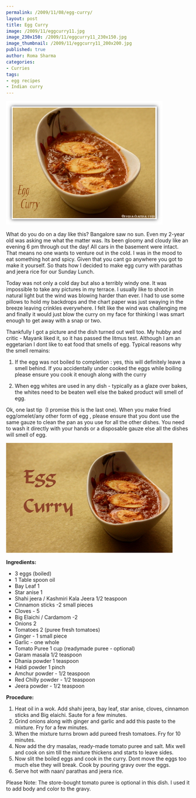```yaml
--- 
permalink: /2009/11/08/egg-curry/
layout: post
title: Egg Curry
image: /2009/11/eggcurry11.jpg
image_230x150: /2009/11/eggcurry11_230x150.jpg
image_thumbnail: /2009/11/eggcurry11_200x200.jpg
published: true
author: Roma Sharma
categories: 
- Curries
tags:
- egg recipes
- Indian curry
---
```

<img class="alignnone size-full wp-image-2026" title="eggCurry1" src="/2009/11/eggcurry11.jpg" alt="eggCurry1" width="427" height="337" />

What do you do on a day like this? Bangalore saw no sun. Even my 2-year old was asking me what the matter was. Its been gloomy and cloudy like an evening 6 pm through out the day! All cars in the basement were intact. That means no one wants to venture out in the cold. I was in the mood to eat something hot and spicy. Given that you cant go anywhere you got to make it yourself. So thats how I decided to make egg curry with parathas and jeera rice for our Sunday Lunch.<!--more-->

Today was not only a cold day but also a terribly windy one. It was impossible to take any pictures in my terrace. I usually like to shoot in natural light but the wind was blowing harder than ever. I had to use some pillows to hold my backdrops and the chart paper was just swaying in the breeze leaving crinkles everywhere. I felt like the wind was challenging me and finally it would just blow the curry on my face for thinking I was smart enough to get away with a snap or two.

Thankfully I got a picture and the dish turned out well too. My hubby and critic - Mayank liked it, so it has passed the litmus test. Although I am an eggetarian I dont like to eat food that smells of egg. Typical reasons why the smell remains:

1) If the egg was not boiled to completion : yes, this will definitely leave a smell behind. If you accidentally under cooked the eggs while boiling please ensure you cook it enough along with the curry

2) When egg whites are used in any dish - typically as a glaze over bakes, the whites need to be beaten well else the baked product will smell of egg.

Ok, one last tip  (I promise this is the last one). When you make fried egg/omelet/any other form of egg , please ensure that you dont use the same gauze to clean the pan as you use for all the other dishes. You need to wash it directly with your hands or a disposable gauze else all the dishes will smell of egg.

<div class='post-image'><img class="size-full wp-image-2027" title="eggCurry" src="/2009/11/eggcurry2.jpg" alt="A Rainy Day Creation" width="455" height="299" /></div>

<strong>Ingredients:</strong>
<ul>
	<li>3 eggs (boiled)</li>
	<li>1 Table spoon oil</li>
	<li>Bay Leaf 1</li>
	<li>Star anise 1</li>
	<li>Shahi jeera / Kashmiri Kala Jeera 1/2 teaspoon</li>
	<li>Cinnamon sticks -2 small pieces</li>
	<li>Cloves - 5</li>
	<li>Big Elaichi / Cardamom -2</li>
	<li>Onions 2</li>
	<li>Tomatoes 2 (puree fresh tomatoes)</li>
	<li>Ginger - 1 small piece</li>
	<li>Garlic - one whole</li>
	<li>Tomato Puree 1 cup (readymade puree - optional)</li>
	<li>Garam masala 1/2 teaspoon</li>
	<li>Dhania powder 1 teaspoon</li>
	<li>Haldi powder 1 pinch</li>
	<li>Amchur powder - 1/2 teaspoon</li>
	<li>Red Chilly powder - 1/2 teaspoon</li>
	<li>Jeera powder - 1/2 teaspoon</li>
</ul>
<strong>Procedure:</strong>
<ol>
	<li>Heat oil in a wok. Add shahi jeera, bay leaf, star anise, cloves, cinnamon sticks and Big elaichi. Saute for a few minutes.</li>
	<li>Grind onions along with ginger and garlic and add this paste to the mixture. Fry for a few minutes.</li>
	<li>When the mixture turns brown add pureed fresh tomatoes. Fry for 10 minutes.</li>
	<li>Now add the dry masalas, ready-made tomato puree and salt. Mix well and cook on sim till the mixture thickens and starts to leave sides.</li>
	<li>Now slit the boiled eggs and cook in the curry. Dont move the eggs too much else they will break. Cook by pouring gravy over the eggs.</li>
	<li>Serve hot with naan/ parathas and jeera rice.</li>
</ol>
Please Note:
The store-bought tomato puree is optional in this dish. I used it to add body and color to the gravy.
